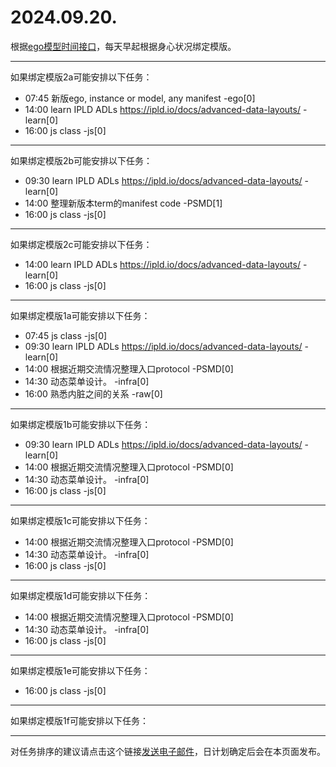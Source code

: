 # 2024.09.20.

根据[ego模型时间接口](https://gitee.com/hyg/blog/blob/master/timeflow.md)，每天早起根据身心状况绑定模版。

---
如果绑定模版2a可能安排以下任务：

- 07:45	新版ego, instance or model, any manifest -ego[0]
- 14:00	learn IPLD ADLs https://ipld.io/docs/advanced-data-layouts/ -learn[0]
- 16:00	js class -js[0]

---
如果绑定模版2b可能安排以下任务：

- 09:30	learn IPLD ADLs https://ipld.io/docs/advanced-data-layouts/ -learn[0]
- 14:00	整理新版本term的manifest code -PSMD[1]
- 16:00	js class -js[0]

---
如果绑定模版2c可能安排以下任务：

- 14:00	learn IPLD ADLs https://ipld.io/docs/advanced-data-layouts/ -learn[0]
- 16:00	js class -js[0]

---
如果绑定模版1a可能安排以下任务：

- 07:45	js class -js[0]
- 09:30	learn IPLD ADLs https://ipld.io/docs/advanced-data-layouts/ -learn[0]
- 14:00	根据近期交流情况整理入口protocol -PSMD[0]
- 14:30	动态菜单设计。 -infra[0]
- 16:00	熟悉内脏之间的关系 -raw[0]

---
如果绑定模版1b可能安排以下任务：

- 09:30	learn IPLD ADLs https://ipld.io/docs/advanced-data-layouts/ -learn[0]
- 14:00	根据近期交流情况整理入口protocol -PSMD[0]
- 14:30	动态菜单设计。 -infra[0]
- 16:00	js class -js[0]

---
如果绑定模版1c可能安排以下任务：

- 14:00	根据近期交流情况整理入口protocol -PSMD[0]
- 14:30	动态菜单设计。 -infra[0]
- 16:00	js class -js[0]

---
如果绑定模版1d可能安排以下任务：

- 14:00	根据近期交流情况整理入口protocol -PSMD[0]
- 14:30	动态菜单设计。 -infra[0]
- 16:00	js class -js[0]

---
如果绑定模版1e可能安排以下任务：

- 16:00	js class -js[0]

---
如果绑定模版1f可能安排以下任务：


---
对任务排序的建议请点击这个链接<a href="mailto:huangyg@mars22.com?subject=关于2024.09.20.任务排序的建议&body=date: 2024.09.20.%0D%0Afile: ../../blog/release/time/d.20240920.md%0D%0A---请勿修改邮件主题及以上内容---%0D%0A">发送电子邮件</a>，日计划确定后会在本页面发布。